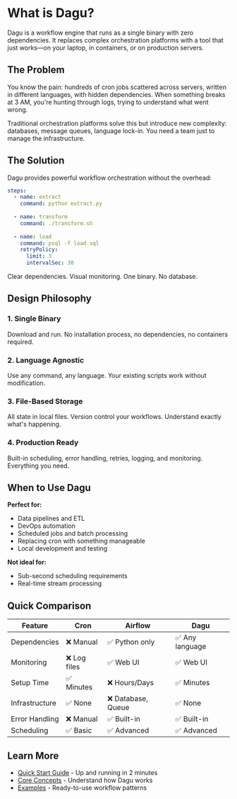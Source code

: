 # What is Dagu?

Dagu is a workflow engine that runs as a single binary with zero dependencies. It replaces complex orchestration platforms with a tool that just works—on your laptop, in containers, or on production servers.

## The Problem

You know the pain: hundreds of cron jobs scattered across servers, written in different languages, with hidden dependencies. When something breaks at 3 AM, you're hunting through logs, trying to understand what went wrong.

Traditional orchestration platforms solve this but introduce new complexity: databases, message queues, language lock-in. You need a team just to manage the infrastructure.

## The Solution

Dagu provides powerful workflow orchestration without the overhead:

```yaml
steps:
  - name: extract
    command: python extract.py
    
  - name: transform
    command: ./transform.sh
    
  - name: load
    command: psql -f load.sql
    retryPolicy:
      limit: 3
      intervalSec: 30
```

Clear dependencies. Visual monitoring. One binary. No database.

## Design Philosophy

### 1. Single Binary
Download and run. No installation process, no dependencies, no containers required.

### 2. Language Agnostic
Use any command, any language. Your existing scripts work without modification.

### 3. File-Based Storage
All state in local files. Version control your workflows. Understand exactly what's happening.

### 4. Production Ready
Built-in scheduling, error handling, retries, logging, and monitoring. Everything you need.

## When to Use Dagu

**Perfect for:**
- Data pipelines and ETL
- DevOps automation
- Scheduled jobs and batch processing
- Replacing cron with something manageable
- Local development and testing

**Not ideal for:**
- Sub-second scheduling requirements
- Real-time stream processing

## Quick Comparison

| Feature | Cron | Airflow | Dagu |
|---------|------|---------|------|
| Dependencies | ❌ Manual | ✅ Python only | ✅ Any language |
| Monitoring | ❌ Log files | ✅ Web UI | ✅ Web UI |
| Setup Time | ✅ Minutes | ❌ Hours/Days | ✅ Minutes |
| Infrastructure | ✅ None | ❌ Database, Queue | ✅ None |
| Error Handling | ❌ Manual | ✅ Built-in | ✅ Built-in |
| Scheduling | ✅ Basic | ✅ Advanced | ✅ Advanced |

## Learn More

- [Quick Start Guide](/getting-started/quickstart) - Up and running in 2 minutes
- [Core Concepts](/getting-started/concepts) - Understand how Dagu works
- [Examples](/writing-workflows/examples) - Ready-to-use workflow patterns

